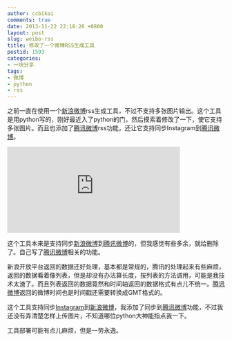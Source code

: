 ```yaml
---
author: ccbikai
comments: true
date: 2013-11-22 22:18:26 +0800
layout: post
slug: weibo-rss
title: 修改了一个微博RSS生成工具
postid: 1593
categories:
- 一块分享
tags:
- 微博
- python
- rss
---
```

之前一直在使用一个[新浪微博](http://weibo.com/ccbikai)rss生成工具，不过不支持多张图片输出。这个工具是用python写的，刚好最近入了python的门，然后摸索着修改了一下，使它支持多张图片。而且也添加了[腾讯微博](http://t.qq.com/ccbikai)rss功能，还让它支持同步Instagram到[腾讯微博](http://t.qq.com/ccbikai)。

<!-- more -->
<iframe src="http://lab.lepture.com/github-cards/card.html?user=ccbikai&repo=weibotools" frameborder="0" scrolling="0" width="400" height="200" allowtransparency></iframe>  

这个工具本来是支持同步[新浪微博](http://weibo.com/ccbikai)到[腾讯微博](http://t.qq.com/ccbikai)的，但我感觉有些多余，就给删除了。自己写了[腾讯微博](http://t.qq.com/ccbikai)相关的功能。

新浪开放平台返回的数据还好处理，基本都是常规的，腾讯的处理起来有些麻烦，返回的数据看着像列表，但是却没有办法算长度，按列表的方法调用，可能是我技术太渣了。而且列表返回的数据竟然和时间轴返回的数据格式有点儿不统一。[腾讯微博](http://t.qq.com/ccbikai)返回的微博时间也是时间戳还需要转换成GMT格式的。

这个工具支持同步[Instagram](http://instagram.com/iakibcc)到[新浪微博](http://weibo.com/ccbikai)，我添加了同步到[腾讯微博](http://t.qq.com/ccbikai)功能，不过我还没有弄清楚怎样上传图片，不知道哪位python大神能指点我一下。

工具部署可能有点儿麻烦，但是一劳永逸。
